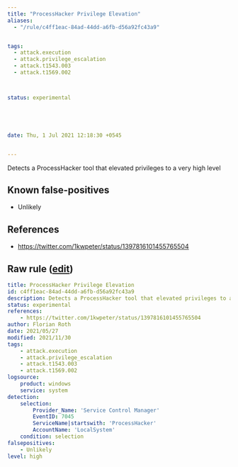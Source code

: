 ```yaml
---
title: "ProcessHacker Privilege Elevation"
aliases:
  - "/rule/c4ff1eac-84ad-44dd-a6fb-d56a92fc43a9"


tags:
  - attack.execution
  - attack.privilege_escalation
  - attack.t1543.003
  - attack.t1569.002



status: experimental





date: Thu, 1 Jul 2021 12:18:30 +0545


---
```


Detects a ProcessHacker tool that elevated privileges to a very high level

<!--more-->


## Known false-positives

* Unlikely



## References

* https://twitter.com/1kwpeter/status/1397816101455765504


## Raw rule ([edit](https://github.com/SigmaHQ/sigma/edit/master/rules/windows/builtin/system/win_susp_proceshacker.yml))
```yaml
title: ProcessHacker Privilege Elevation
id: c4ff1eac-84ad-44dd-a6fb-d56a92fc43a9
description: Detects a ProcessHacker tool that elevated privileges to a very high level
status: experimental
references:
    - https://twitter.com/1kwpeter/status/1397816101455765504
author: Florian Roth
date: 2021/05/27
modified: 2021/11/30
tags:
    - attack.execution
    - attack.privilege_escalation
    - attack.t1543.003
    - attack.t1569.002
logsource:
    product: windows
    service: system
detection:
    selection:
        Provider_Name: 'Service Control Manager'
        EventID: 7045
        ServiceName|startswith: 'ProcessHacker'
        AccountName: 'LocalSystem'
    condition: selection
falsepositives:
    - Unlikely
level: high

```
